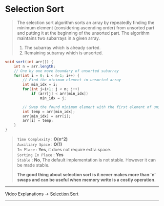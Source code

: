 # Selection Sort
> The selection sort algorithm sorts an array by repeatedly finding the minimum element (considering ascending order) from unsorted part and putting it 
> at the beginning of the unsorted part. 
> The algorithm maintains two subarrays in a given array.
> 1) The subarray which is already sorted. 
> 2) Remaining subarray which is unsorted.

```java
void sort(int arr[]) {
    int n = arr.length;
    // One by one move boundary of unsorted subarray
    for(int i = 0; i < n-1; i++) {
        // Find the minimum element in unsorted array
        int min_idx = i;
        for(int j=i+1; j < n; j++)
            if (arr[j] < arr[min_idx])
                min_idx = j;

        // Swap the found minimum element with the first element of unsorted subarray
        int temp = arr[min_idx];
        arr[min_idx] = arr[i];
        arr[i] = temp;
    }
}
```
> `Time Complexity` : **O(n^2)**                         
> `Auxiliary Space` : **O(1)**    
> `In Place` : **Yes**, it does not require extra space.        
> `Sorting In Place` : **Yes**           
> `Stable` : **No**, The default implementation is not stable. However it can be made stable.     
> 
> **The good thing about selection sort is it never makes more than 'n' swaps and can be useful when memory write is a costly operation.**
---
Video Explanations -> [Selection Sort](https://www.youtube.com/watch?v=xWBP4lzkoyM) 
<hr>
